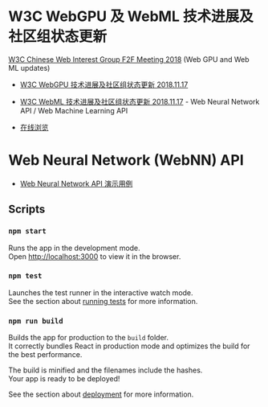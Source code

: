 # W3C WebGPU 及 WebML 技术进展及社区组状态更新
[W3C Chinese Web Interest Group F2F Meeting 2018](https://github.com/w3c/chinese-ig/blob/master/meetings/2018-11-17.md) (Web GPU and Web ML updates)

* [W3C WebGPU 技术进展及社区组状态更新 2018.11.17](https://github.com/ibelem/w3c_webgpu_webnn_updates/blob/master/WebGPU%20-%20W3C%20Chinese%20Web%20IG%202018.pdf)

* [W3C WebML 技术进展及社区组状态更新 2018.11.17](https://github.com/ibelem/w3c_webgpu_webnn_updates/blob/master/WebML%20-%20W3C%20Chinese%20Web%20IG%202018.pdf) - Web Neural Network API / Web Machine Learning API

* [在线浏览](https://ibelem.github.io/w3c_webgpu_webnn_updates/build/index.html)

# Web Neural Network (WebNN) API

* [Web Neural Network API 演示用例](https://ibelem.github.io/webml-website/examples/)


## Scripts

### `npm start`

Runs the app in the development mode.<br>
Open [http://localhost:3000](http://localhost:3000) to view it in the browser.


### `npm test`

Launches the test runner in the interactive watch mode.<br>
See the section about [running tests](https://facebook.github.io/create-react-app/docs/running-tests) for more information.

### `npm run build`

Builds the app for production to the `build` folder.<br>
It correctly bundles React in production mode and optimizes the build for the best performance.

The build is minified and the filenames include the hashes.<br>
Your app is ready to be deployed!

See the section about [deployment](https://facebook.github.io/create-react-app/docs/deployment) for more information.